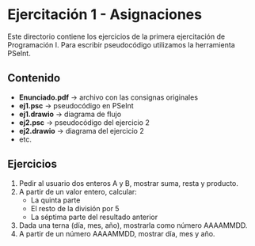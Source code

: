 # Ejercitación 1 - Asignaciones

Este directorio contiene los ejercicios de la primera ejercitación de Programación I. Para escribir pseudocódigo utilizamos la herramienta PSeInt.

## Contenido
- **Enunciado.pdf** → archivo con las consignas originales
- **ej1.psc** → pseudocódigo en PSeInt
- **ej1.drawio** → diagrama de flujo
- **ej2.psc** → pseudocódigo del ejercicio 2
- **ej2.drawio** → diagrama del ejercicio 2
- etc.

## Ejercicios
1. Pedir al usuario dos enteros A y B, mostrar suma, resta y producto.  
2. A partir de un valor entero, calcular:
   - La quinta parte
   - El resto de la división por 5
   - La séptima parte del resultado anterior  
3. Dada una terna (día, mes, año), mostrarla como número AAAAMMDD.  
4. A partir de un número AAAAMMDD, mostrar día, mes y año.